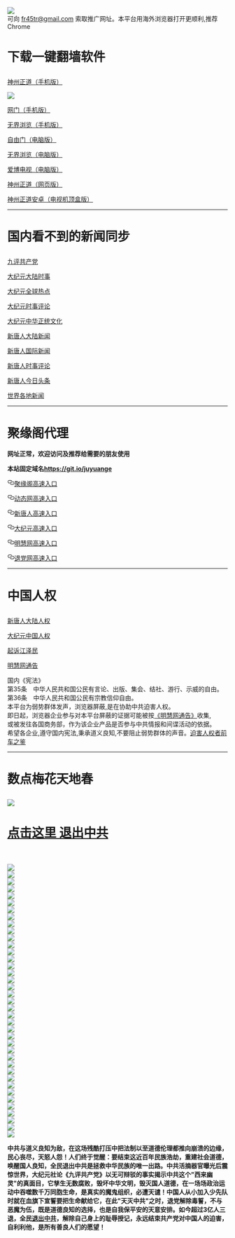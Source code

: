 <a name="1" id="1" target="_blank"></a> <span id="1"></span>
<a name="2" id="2" target="_blank"></a> <span id="2"></span>
<a name="3" id="3" target="_blank"></a> <span id="3"></span>
<a name="4" id="4" target="_blank"></a> <span id="4"></span>
<a name="5" id="5" target="_blank"></a> <span id="5"></span>
<a name="6" id="6" target="_blank"></a> <span id="6"></span>
<a name="7" id="7" target="_blank"></a> <span id="7"></span>
<a name="8" id="8" target="_blank"></a> <span id="8"></span>
<a name="9" id="9" target="_blank"></a> <span id="9"></span>
<img src="https://raw.githubusercontent.com/cbzs/1/master/t/fq1.jpg"><br>
可向 fr45tr@gmail.com 索取推广网址。本平台用海外浏览器打开更顺利,推荐Chrome
<h1><p><strong>下载一键翻墙软件</strong></p></h1>
<p><a href="https://raw.githubusercontent.com/SzzdOgate/update/master/extras/SzzdOgate.apk?flcbzs">神州正道（手机版）</a><img src="https://raw.githubusercontent.com/hao369/a/master/benzoutuijian.gif" alt=""></p>
<img src="https://raw.githubusercontent.com/cbzs/1/master/t/sz.jpg"><br>
<p><a href="https://raw.githubusercontent.com/oGate2/Up/master/oGate.apk?flcbzs">网门（手机版）</a><img src="https://raw.githubusercontent.com/hao369/a/master/benzoutuijian.gif" alt=""></p>
<p><a href="https://raw.githubusercontent.com/wujieliulan/download/master/um.apk?raw=true">无界浏览（手机版）</a></p>
<p><a href="https://raw.githubusercontent.com/freegate-release/website/gh-pages/files/fgp.zip?flcbzs">自由门（电脑版）</a><img src="https://raw.githubusercontent.com/hao369/a/master/benzoutuijian.gif" alt=""></p>
<p><a href="https://raw.githubusercontent.com/wujieliulan/download/master/u.zip?flcbzs">无界浏览（电脑版）</a><img src="https://raw.githubusercontent.com/hao369/a/master/benzoutuijian.gif" alt=""></p>
<p><a href="https://raw.githubusercontent.com/cbzs/szzd1.github.io/master/szzd/iPPOTV.zip">爱博电视（电脑版）</a></p>
<p><a href="https://raw.githubusercontent.com/szzd1/szzd1.github.io/master/szzd/szzdogate.rar?flcbzs">神州正道（网页版）</a></p>
<p><a href="https://raw.githubusercontent.com/SzzdOgate/update/master/extras/SzzdOgateTV.apk?flcbzs">神州正道安卓（电视机顶盒版）</a></p>
<hr>
<h1><p><strong>国内看不到的新闻同步</strong></p></h1>
<p><a target="_blank" href="https://github.com/cbzs/9p/blob/master/README.md?flcbzs#1">九评共产党</a></p>
<p><a target="_blank" href="https://github.com/cbzs/djy/blob/master/gb/nsc413.md?flcbzs#1">大纪元大陆时事</a></p>
<p><a target="_blank" href="https://github.com/cbzs/djy/blob/master/gb/n24hr.md?flcbzs#1">大纪元全球热点</a></p>
<p><a target="_blank" href="https://github.com/cbzs/djy/blob/master/gb/news392.md?flcbzs#1">大纪元时事评论</a></p>
<p><a target="_blank" href="https://github.com/cbzs/djy/blob/master/gb/news2007.md?flcbzs#1">大纪元中华正统文化</a></p>
<p><a target="_blank" href="https://github.com/cbzs/ntdtv/blob/master/gb/prog204_1.md?flcbzs#1">新唐人大陆新闻</a></p>
<p><a target="_blank" href="https://github.com/cbzs/ntdtv/blob/master/gb/prog202_1.md?flcbzs#1">新唐人国际新闻</a></p>
<p><a target="_blank" href="https://github.com/cbzs/ntdtv/blob/master/gb/prog207_1.md?flcbzs#1">新唐人时事评论</a></p>
<p><a target="_blank" href="https://github.com/cbzs/ntdtv/blob/master/gb/headline-news_1.md?flcbzs#1">新唐人今日头条</a></p>
<p><a target="_blank" href="https://github.com/gfw-breaker/banned-news/blob/master/README.md?flcbzs&type=url14">世界各地新闻</a></p>
<hr><h1>聚缘阁代理</h1>
<p><strong>网址正常，欢迎访问及推荐给需要的朋友使用</strong></p>
<p><strong>本站固定域名<a href="https://git.io/juyuange" rel="nofollow">https://git.io/juyuange</a></strong></p>
<p>
<a id="user-content-聚缘阁高速入口" class="anchor" href="#%E8%81%9A%E7%BC%98%E9%98%81%E9%AB%98%E9%80%9F%E5%85%A5%E5%8F%A3" aria-hidden="true"><svg class="octicon octicon-link" viewbox="0 0 16 16" version="1.1" width="16" height="16" aria-hidden="true"><path fill-rule="evenodd" d="M4 9h1v1H4c-1.5 0-3-1.69-3-3.5S2.55 3 4 3h4c1.45 0 3 1.69 3 3.5 0 1.41-.91 2.72-2 3.25V8.59c.58-.45 1-1.27 1-2.09C10 5.22 8.98 4 8 4H4c-.98 0-2 1.22-2 2.5S3 9 4 9zm9-3h-1v1h1c1 0 2 1.22 2 2.5S13.98 12 13 12H9c-.98 0-2-1.22-2-2.5 0-.83.42-1.64 1-2.09V6.25c-1.09.53-2 1.84-2 3.25C6 11.31 7.55 13 9 13h4c1.45 0 3-1.69 3-3.5S14.5 6 13 6z"></path></svg></a><a href="https://ei87uml6i0.execute-api.ap-southeast-1.amazonaws.com/3" rel="nofollow">聚缘阁高速入口</a><img src="https://raw.githubusercontent.com/hao369/a/master/jyg.gif" alt="">
</p>
<p>
<a id="user-content-动态网高速入口" class="anchor" href="#%E5%8A%A8%E6%80%81%E7%BD%91%E9%AB%98%E9%80%9F%E5%85%A5%E5%8F%A3" aria-hidden="true"><svg class="octicon octicon-link" viewbox="0 0 16 16" version="1.1" width="16" height="16" aria-hidden="true"><path fill-rule="evenodd" d="M4 9h1v1H4c-1.5 0-3-1.69-3-3.5S2.55 3 4 3h4c1.45 0 3 1.69 3 3.5 0 1.41-.91 2.72-2 3.25V8.59c.58-.45 1-1.27 1-2.09C10 5.22 8.98 4 8 4H4c-.98 0-2 1.22-2 2.5S3 9 4 9zm9-3h-1v1h1c1 0 2 1.22 2 2.5S13.98 12 13 12H9c-.98 0-2-1.22-2-2.5 0-.83.42-1.64 1-2.09V6.25c-1.09.53-2 1.84-2 3.25C6 11.31 7.55 13 9 13h4c1.45 0 3-1.69 3-3.5S14.5 6 13 6z"></path></svg></a><a href="https://fg2.gsrty.cf" rel="nofollow">动态网高速入口</a><img src="https://raw.githubusercontent.com/hao369/a/master/jygdl.gif" alt="">
</p>
<p>
<a id="user-content-新唐人高速入口" class="anchor" href="#%E6%96%B0%E5%94%90%E4%BA%BA%E9%AB%98%E9%80%9F%E5%85%A5%E5%8F%A3" aria-hidden="true"><svg class="octicon octicon-link" viewbox="0 0 16 16" version="1.1" width="16" height="16" aria-hidden="true"><path fill-rule="evenodd" d="M4 9h1v1H4c-1.5 0-3-1.69-3-3.5S2.55 3 4 3h4c1.45 0 3 1.69 3 3.5 0 1.41-.91 2.72-2 3.25V8.59c.58-.45 1-1.27 1-2.09C10 5.22 8.98 4 8 4H4c-.98 0-2 1.22-2 2.5S3 9 4 9zm9-3h-1v1h1c1 0 2 1.22 2 2.5S13.98 12 13 12H9c-.98 0-2-1.22-2-2.5 0-.83.42-1.64 1-2.09V6.25c-1.09.53-2 1.84-2 3.25C6 11.31 7.55 13 9 13h4c1.45 0 3-1.69 3-3.5S14.5 6 13 6z"></path></svg></a><a href="https://fg2.gsrty.cf" rel="nofollow">新唐人高速入口</a>
</p>
<p>
<a id="user-content-大纪元高速入口" class="anchor" href="#%E5%A4%A7%E7%BA%AA%E5%85%83%E9%AB%98%E9%80%9F%E5%85%A5%E5%8F%A3" aria-hidden="true"><svg class="octicon octicon-link" viewbox="0 0 16 16" version="1.1" width="16" height="16" aria-hidden="true"><path fill-rule="evenodd" d="M4 9h1v1H4c-1.5 0-3-1.69-3-3.5S2.55 3 4 3h4c1.45 0 3 1.69 3 3.5 0 1.41-.91 2.72-2 3.25V8.59c.58-.45 1-1.27 1-2.09C10 5.22 8.98 4 8 4H4c-.98 0-2 1.22-2 2.5S3 9 4 9zm9-3h-1v1h1c1 0 2 1.22 2 2.5S13.98 12 13 12H9c-.98 0-2-1.22-2-2.5 0-.83.42-1.64 1-2.09V6.25c-1.09.53-2 1.84-2 3.25C6 11.31 7.55 13 9 13h4c1.45 0 3-1.69 3-3.5S14.5 6 13 6z"></path></svg></a><a href="https://fg2.gsrty.cf" rel="nofollow">大纪元高速入口</a>
</p>
<p>
<a id="user-content-明慧网高速入口" class="anchor" href="#%E6%98%8E%E6%85%A7%E7%BD%91%E9%AB%98%E9%80%9F%E5%85%A5%E5%8F%A3" aria-hidden="true"><svg class="octicon octicon-link" viewbox="0 0 16 16" version="1.1" width="16" height="16" aria-hidden="true"><path fill-rule="evenodd" d="M4 9h1v1H4c-1.5 0-3-1.69-3-3.5S2.55 3 4 3h4c1.45 0 3 1.69 3 3.5 0 1.41-.91 2.72-2 3.25V8.59c.58-.45 1-1.27 1-2.09C10 5.22 8.98 4 8 4H4c-.98 0-2 1.22-2 2.5S3 9 4 9zm9-3h-1v1h1c1 0 2 1.22 2 2.5S13.98 12 13 12H9c-.98 0-2-1.22-2-2.5 0-.83.42-1.64 1-2.09V6.25c-1.09.53-2 1.84-2 3.25C6 11.31 7.55 13 9 13h4c1.45 0 3-1.69 3-3.5S14.5 6 13 6z"></path></svg></a><a href="https://fg2.gsrty.cf" rel="nofollow">明慧网高速入口</a>
</p>
<p>
<a id="user-content-退党网高速入口" class="anchor" href="#%E9%80%80%E5%85%9A%E7%BD%91%E9%AB%98%E9%80%9F%E5%85%A5%E5%8F%A3" aria-hidden="true"><svg class="octicon octicon-link" viewbox="0 0 16 16" version="1.1" width="16" height="16" aria-hidden="true"><path fill-rule="evenodd" d="M4 9h1v1H4c-1.5 0-3-1.69-3-3.5S2.55 3 4 3h4c1.45 0 3 1.69 3 3.5 0 1.41-.91 2.72-2 3.25V8.59c.58-.45 1-1.27 1-2.09C10 5.22 8.98 4 8 4H4c-.98 0-2 1.22-2 2.5S3 9 4 9zm9-3h-1v1h1c1 0 2 1.22 2 2.5S13.98 12 13 12H9c-.98 0-2-1.22-2-2.5 0-.83.42-1.64 1-2.09V6.25c-1.09.53-2 1.84-2 3.25C6 11.31 7.55 13 9 13h4c1.45 0 3-1.69 3-3.5S14.5 6 13 6z"></path></svg></a><a href="https://fg2.gsrty.cf" rel="nofollow">退党网高速入口</a>
</p>
<p>
<hr>
<h1><p><strong>中国人权</strong></p></h1>
<p><a target="_blank" href="https://github.com/cbzs/ntdtv/blob/master/gb/prog1135_1.md?flcbzs#1">新唐人大陆人权</a></p>
<p><a target="_blank" href="https://github.com/cbzs/djy/blob/master/gb/ncid278.md?flcbzs#1">大纪元中国人权</a></p>
<p><a target="_blank" href="https://github.com/cbzs/djy/blob/master/gb/nf6123.md?flcbzs#1">起诉江泽民</a></p>
<p><a href="https://github.com/cbzs/mh/blob/master/README.md?flcbzs#1">明慧网通告</a></p>
国内《宪法》<br>
第35条　中华人民共和国公民有言论、出版、集会、结社、游行、示威的自由。<br>
第36条　中华人民共和国公民有宗教信仰自由。<br>
本平台为弱势群体发声，浏览器屏蔽,是在协助中共迫害人权。<br>
即日起，浏览器企业参与对本平台屏蔽的证据可能被按<a target="_blank" href="https://github.com/cbzs/mh/blob/master/README.md?flcbzs#1">《明慧网通告》</a>收集,<br>
或被发往各国商务部，作为该企业产品是否参与中共情报和间谍活动的依据。<br>
希望各企业,遵守国内宪法,秉承道义良知,不要阻止弱势群体的声音。<a target="_blank" href="https://github.com/cbzs/rq/blob/master/README.md?flcbzs#1">迫害人权者前车之鉴</a>
<hr>
<h1><p><strong>数点梅花天地春</strong></p></h1>
<img src="https://raw.githubusercontent.com/cbzs/1/master/t/01.jpg">
<h1><strong><a href="https://s3-us-west-1.amazonaws.com/ogaten/show.htm?ogQuit.aspx&from=852" rel="nofollow">点击这里 退出中共</a></strong></h1><br>
<br>
<img src="https://raw.githubusercontent.com/cbzs/1/master/t/03.jpg"><br>
<img src="https://raw.githubusercontent.com/cbzs/1/master/t/04.jpg"><br>
<img src="https://raw.githubusercontent.com/cbzs/1/master/t/06.jpg"><br>
<img src="https://raw.githubusercontent.com/cbzs/1/master/t/07.jpg"><br>
<img src="https://raw.githubusercontent.com/cbzs/1/master/t/10.jpg"><br>
<img src="https://raw.githubusercontent.com/cbzs/1/master/t/11.jpg"><br>
<img src="https://raw.githubusercontent.com/cbzs/1/master/t/12.jpg"><br>
<img src="https://raw.githubusercontent.com/cbzs/1/master/t/13.jpg"><br>
<img src="https://raw.githubusercontent.com/cbzs/1/master/t/14.jpg"><br>
<img src="https://raw.githubusercontent.com/cbzs/1/master/t/15.jpg"><br>
<img src="https://raw.githubusercontent.com/cbzs/1/master/t/16.jpg"><br>
<img src="https://raw.githubusercontent.com/cbzs/1/master/t/17.jpg"><br>
<img src="https://raw.githubusercontent.com/cbzs/1/master/t/18.jpg"><br>
<img src="https://raw.githubusercontent.com/cbzs/1/master/t/19.jpg"><br>
<img src="https://raw.githubusercontent.com/cbzs/1/master/t/20.jpg"><br>
<img src="https://raw.githubusercontent.com/cbzs/1/master/t/21.jpg"><br>
<img src="https://raw.githubusercontent.com/cbzs/1/master/t/22.jpg"><br>
<img src="https://raw.githubusercontent.com/cbzs/1/master/t/23.jpg"><br>
<img src="https://raw.githubusercontent.com/cbzs/1/master/t/24.jpg"><br>
<img src="https://raw.githubusercontent.com/cbzs/1/master/t/25.jpg"><br>
<img src="https://raw.githubusercontent.com/cbzs/1/master/t/26.jpg"><br>
<img src="https://raw.githubusercontent.com/cbzs/1/master/t/27.jpg"><br>
<img src="https://raw.githubusercontent.com/cbzs/1/master/t/28.jpg"><br>
<img src="https://raw.githubusercontent.com/cbzs/1/master/t/29.jpg"><br>
<img src="https://raw.githubusercontent.com/cbzs/1/master/t/30.jpg"><br>
<img src="https://raw.githubusercontent.com/cbzs/1/master/t/31.jpg"><br>
<img src="https://raw.githubusercontent.com/cbzs/1/master/t/32.jpg"><br>
<img src="https://raw.githubusercontent.com/cbzs/1/master/t/33.jpg"><br>
<img src="https://raw.githubusercontent.com/cbzs/1/master/t/34.jpg"><br>
<img src="https://raw.githubusercontent.com/cbzs/1/master/t/35.jpg"><br>
<img src="https://raw.githubusercontent.com/cbzs/1/master/t/36.jpg"><br>
<img src="https://raw.githubusercontent.com/cbzs/1/master/t/37.jpg"><br>
<img src="https://raw.githubusercontent.com/cbzs/1/master/t/38.jpg"><br>
<img src="https://raw.githubusercontent.com/cbzs/1/master/t/39.jpg"><br>
<img src="https://raw.githubusercontent.com/cbzs/1/master/t/40.jpg"><br>
<img src="https://raw.githubusercontent.com/cbzs/1/master/t/41.jpg"><br>
<img src="https://raw.githubusercontent.com/cbzs/1/master/t/42.jpg"><br>
<img src="https://raw.githubusercontent.com/cbzs/1/master/t/43.jpg"><br>
<img src="https://raw.githubusercontent.com/cbzs/1/master/t/44.jpg"><br>
<p><p><strong>中共与道义良知为敌，在这场残酷打压中把法制以至道德伦理都推向崩溃的边缘，民心丧尽，天怒人怨！人们终于觉醒：要结束这近百年民族浩劫，重建社会道德，唤醒国人良知，全民退出中共是拯救中华民族的唯一出路。中共活摘器官曝光后震惊世界，大纪元社论《九评共产党》以无可辩驳的事实揭示中共这个"西来幽灵"的真面目，它孳生无数腐败，毁坏中华文明，毁灭国人道德，在一场场政治运动中吞噬数千万同胞生命，是真实的魔鬼组织，必遭天谴！中国人从小加入少先队时就在血旗下宣誓要把生命献给它，在此"天灭中共"之时，退党解除毒誓，不与恶魔为伍，既是道德良知的选择，也是自我保平安的天意安排。如今超过3亿人三退，全民<a href="https://s3-us-west-1.amazonaws.com/ogaten/show.htm?ogQuit.aspx&from=852" rel="nofollow">退出中共</a>，解除自己身上的耻辱授记，永远结束共产党对中国人的迫害，自利利他，是所有善良人们的愿望！</strong></p></p>
